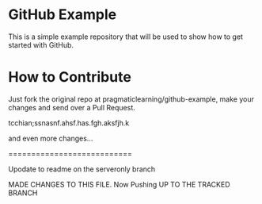 GitHub Example
==============

This is a simple example repository that will be used to show how to get started with GitHub.

How to Contribute
=================

Just fork the original repo at pragmaticlearning/github-example, make your changes and send over a Pull Request.

tcchian;ssnasnf.ahsf.has.fgh.aksfjh.k


and even more changes...

===========================

Upodate to readme on the serveronly branch



MADE CHANGES TO THIS FILE. Now Pushing UP TO THE TRACKED BRANCH